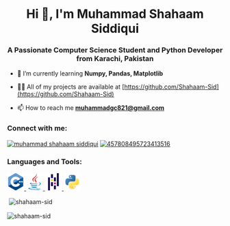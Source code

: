 <h1 align="center">Hi 👋, I'm Muhammad Shahaam Siddiqui</h1>
<h3 align="center">A Passionate Computer Science Student and Python Developer from Karachi, Pakistan</h3>

- 🌱 I’m currently learning **Numpy, Pandas, Matplotlib**

- 👨‍💻 All of my projects are available at [https://github.com/Shahaam-Sid](https://github.com/Shahaam-Sid)

- 📫 How to reach me **muhammadgc821@gmail.com**

<h3 align="left">Connect with me:</h3>
<p align="left">
<a href="https://www.hackerrank.com/muhammad shahaam siddiqui" target="blank"><img align="center" src="https://raw.githubusercontent.com/rahuldkjain/github-profile-readme-generator/master/src/images/icons/Social/hackerrank.svg" alt="muhammad shahaam siddiqui" height="30" width="40" /></a>
<a href="https://discord.gg/457808495723413516" target="blank"><img align="center" src="https://raw.githubusercontent.com/rahuldkjain/github-profile-readme-generator/master/src/images/icons/Social/discord.svg" alt="457808495723413516" height="30" width="40" /></a>
</p>

<h3 align="left">Languages and Tools:</h3>
<p align="left"> <a href="https://www.w3schools.com/cpp/" target="_blank" rel="noreferrer"> <img src="https://raw.githubusercontent.com/devicons/devicon/master/icons/cplusplus/cplusplus-original.svg" alt="cplusplus" width="40" height="40"/> </a> <a href="https://www.java.com" target="_blank" rel="noreferrer"> <img src="https://raw.githubusercontent.com/devicons/devicon/master/icons/java/java-original.svg" alt="java" width="40" height="40"/> </a> <a href="https://pandas.pydata.org/" target="_blank" rel="noreferrer"> <img src="https://raw.githubusercontent.com/devicons/devicon/2ae2a900d2f041da66e950e4d48052658d850630/icons/pandas/pandas-original.svg" alt="pandas" width="40" height="40"/> </a> <a href="https://www.python.org" target="_blank" rel="noreferrer"> <img src="https://raw.githubusercontent.com/devicons/devicon/master/icons/python/python-original.svg" alt="python" width="40" height="40"/> </a> </p>

<p>&nbsp;<img align="center" src="https://github-readme-stats.vercel.app/api?username=shahaam-sid&show_icons=true&locale=en" alt="shahaam-sid" /></p>

<p><img align="center" src="https://github-readme-streak-stats.herokuapp.com/?user=shahaam-sid&" alt="shahaam-sid" /></p>
